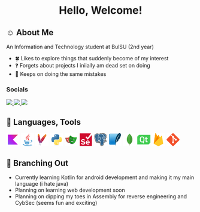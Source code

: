 <div id="header" align="center">
<h1>
  Hello, Welcome!
</h1>
</div>

## ☺️ About Me

An Information and Technology student at BulSU (2nd year)

- 🍀 Likes to explore things that suddenly become of my interest
- ❓ Forgets about projects I iniially am dead set on doing
- 🤡 Keeps on doing the same mistakes

### Socials

<div id="socials-badges">
  <a href="https://web.facebook.com/profile.php?id=61561051551052">
    <img src="https://img.shields.io/badge/Facebook-blue?logo=facebook&logoColor=white&style=for-the-badge"/>
  </a>

  <a href="https://x.com/amfudmvy">
    <img src="https://img.shields.io/badge/Twitter-black?logo=X&logoColor=white&style=for-the-badge"/>
  </a>
  
  <a href="https://discord.com/channels/@me">
    <img src="https://img.shields.io/badge/0x6a616e766572-blue?logo=discord&logoColor=white&style=for-the-badge"/>
  </a>
</div>

## 🔨 Languages, Tools

<div id="lang-tools-icons">
  <img src="https://github.com/devicons/devicon/blob/master/icons/kotlin/kotlin-original.svg" width="35" height="35"/>
  <img src="https://github.com/devicons/devicon/blob/master/icons/java/java-original.svg" width="35" height="35"/>
  <img src="https://github.com/devicons/devicon/blob/master/icons/maven/maven-original.svg" width="35" height="35"/>
  <img src="https://github.com/devicons/devicon/blob/master/icons/python/python-original.svg" width="35" height="35"/>
  <img src="https://github.com/devicons/devicon/blob/master/icons/playwright/playwright-original.svg" width="35" height="35"/>
  <img src="https://github.com/devicons/devicon/blob/master/icons/selenium/selenium-original.svg" width="35" height="35"/>
  <img src="https://github.com/devicons/devicon/blob/master/icons/postgresql/postgresql-original.svg" width="35" height="35"/>
  <img src="https://github.com/devicons/devicon/blob/master/icons/sqlite/sqlite-original.svg" width="35" height="35"/>
  <img src="https://github.com/devicons/devicon/blob/master/icons/mongodb/mongodb-original.svg" width="35" height="35"/>
  <img src="https://github.com/devicons/devicon/blob/master/icons/qt/qt-original.svg" width="35" height="35"/>
  <img src="https://github.com/devicons/devicon/blob/master/icons/firebase/firebase-original.svg" width="35" height="35"/>
  <img src="https://github.com/devicons/devicon/blob/master/icons/git/git-original.svg" width="35" height="35"/>
</div>

## 🌿 Branching Out

- Currently learning Kotlin for android development and making it my main language (i hate java)
- Planning on learning web development soon
- Planning on dipping my toes in Assembly for reverse engineering and CybSec (seems fun and exciting)
